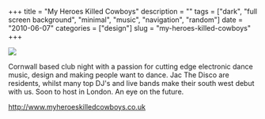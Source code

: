 +++
title = "My Heroes Killed Cowboys"
description = ""
tags = ["dark", "full screen background", "minimal", "music", "navigation", "random"]
date = "2010-06-07"
categories = ["design"]
slug = "my-heroes-killed-cowboys"
+++


 

  <div id="screens-thumbs" class="clearfix">
    <div class="txt-center" id="design-submission"><a href="http://www.myheroeskilledcowboys.co.uk/"><img id='bluga-thumbnail-2393' class='bluga-thumbnail large' src='http://media.konigi.com/bluga/
wt4c0cc51bd044c_large.jpg'/></a></div>  
  </div>   
<p>Cornwall based club night with a passion for cutting edge electronic dance music, design and making people want to dance. Jac The Disco are residents, whilst many top DJ's and live bands make their south west debut with us. Soon to host in London. An eye on the future.</p>

<p><a href="http://www.myheroeskilledcowboys.co.uk/">http://www.myheroeskilledcowboys.co.uk</a></p>




